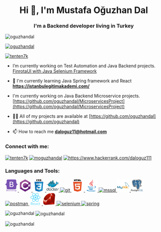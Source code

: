<h1 align="center">Hi 👋, I'm Mustafa Oğuzhan Dal</h1>
<h3 align="center">I'm a Backend developer living in Turkey</h3>

<p align="left"> <img src="https://komarev.com/ghpvc/?username=oguzhandal&label=Profile%20views&color=0e75b6&style=flat" alt="oguzhandal" /> </p>

<p align="left"> <a href="https://github.com/ryo-ma/github-profile-trophy"><img src="https://github-profile-trophy.vercel.app/?username=oguzhandal" alt="oguzhandal" /></a> </p>

<p align="left"> <a href="https://twitter.com/tenten7k" target="blank"><img src="https://img.shields.io/twitter/follow/tenten7k?logo=twitter&style=for-the-badge" alt="tenten7k" /></a> </p>

- I’m currently working on Test Automation and Java Backend projects. [FinrotaUI with Java Selenium Framework](https://github.com/Afsimsek25/FinrotaUI)

- 🌱 I'm currently learning Java Spring framework and React **https://istanbulegitimakademi.com/**

- I'm currently working on Java Backend Microservice projects. [https://github.com/oguzhandal/MicroservicesProject](https://github.com/oguzhandal/MicroservicesProject)

- 👨‍💻 All of my projects are available at [https://github.com/oguzhandal](https://github.com/oguzhandal)

- 📫 How to reach me **daloguz11@hotmail.com**

<h3 align="left">Connect with me:</h3>
<p align="left">
<a href="https://twitter.com/tenten7k" target="blank"><img align="center" src="https://raw.githubusercontent.com/rahuldkjain/github-profile-readme-generator/master/src/images/icons/Social/twitter.svg" alt="tenten7k" height="30" width="40" /></a>
<a href="https://linkedin.com/in/moguzhandal" target="blank"><img align="center" src="https://raw.githubusercontent.com/rahuldkjain/github-profile-readme-generator/master/src/images/icons/Social/linked-in-alt.svg" alt="moguzhandal" height="30" width="40" /></a>
<a href="https://www.hackerrank.com/https://www.hackerrank.com/daloguz111" target="blank"><img align="center" src="https://raw.githubusercontent.com/rahuldkjain/github-profile-readme-generator/master/src/images/icons/Social/hackerrank.svg" alt="https://www.hackerrank.com/daloguz111" height="30" width="40" /></a>
</p>

<h3 align="left">Languages and Tools:</h3>
<p align="left"> <a href="https://getbootstrap.com" target="_blank" rel="noreferrer"> <img src="https://raw.githubusercontent.com/devicons/devicon/master/icons/bootstrap/bootstrap-plain-wordmark.svg" alt="bootstrap" width="40" height="40"/> </a> <a href="https://www.w3schools.com/cs/" target="_blank" rel="noreferrer"> <img src="https://raw.githubusercontent.com/devicons/devicon/master/icons/csharp/csharp-original.svg" alt="csharp" width="40" height="40"/> </a> <a href="https://www.w3schools.com/css/" target="_blank" rel="noreferrer"> <img src="https://raw.githubusercontent.com/devicons/devicon/master/icons/css3/css3-original-wordmark.svg" alt="css3" width="40" height="40"/> </a> <a href="https://www.docker.com/" target="_blank" rel="noreferrer"> <img src="https://raw.githubusercontent.com/devicons/devicon/master/icons/docker/docker-original-wordmark.svg" alt="docker" width="40" height="40"/> </a> <a href="https://git-scm.com/" target="_blank" rel="noreferrer"> <img src="https://www.vectorlogo.zone/logos/git-scm/git-scm-icon.svg" alt="git" width="40" height="40"/> </a> <a href="https://www.w3.org/html/" target="_blank" rel="noreferrer"> <img src="https://raw.githubusercontent.com/devicons/devicon/master/icons/html5/html5-original-wordmark.svg" alt="html5" width="40" height="40"/> </a> <a href="https://www.java.com" target="_blank" rel="noreferrer"> <img src="https://raw.githubusercontent.com/devicons/devicon/master/icons/java/java-original.svg" alt="java" width="40" height="40"/> </a> <a href="https://www.microsoft.com/en-us/sql-server" target="_blank" rel="noreferrer"> <img src="https://www.svgrepo.com/show/303229/microsoft-sql-server-logo.svg" alt="mssql" width="40" height="40"/> </a> <a href="https://www.mysql.com/" target="_blank" rel="noreferrer"> <img src="https://raw.githubusercontent.com/devicons/devicon/master/icons/mysql/mysql-original-wordmark.svg" alt="mysql" width="40" height="40"/> </a> <a href="https://www.postgresql.org" target="_blank" rel="noreferrer"> <img src="https://raw.githubusercontent.com/devicons/devicon/master/icons/postgresql/postgresql-original-wordmark.svg" alt="postgresql" width="40" height="40"/> </a> <a href="https://postman.com" target="_blank" rel="noreferrer"> <img src="https://www.vectorlogo.zone/logos/getpostman/getpostman-icon.svg" alt="postman" width="40" height="40"/> </a> <a href="https://reactjs.org/" target="_blank" rel="noreferrer"> <img src="https://raw.githubusercontent.com/devicons/devicon/master/icons/react/react-original-wordmark.svg" alt="react" width="40" height="40"/> </a> <a href="https://www.ruby-lang.org/en/" target="_blank" rel="noreferrer"> <img src="https://raw.githubusercontent.com/devicons/devicon/master/icons/ruby/ruby-original.svg" alt="ruby" width="40" height="40"/> </a> <a href="https://www.selenium.dev" target="_blank" rel="noreferrer"> <img src="https://raw.githubusercontent.com/detain/svg-logos/780f25886640cef088af994181646db2f6b1a3f8/svg/selenium-logo.svg" alt="selenium" width="40" height="40"/> </a> <a href="https://spring.io/" target="_blank" rel="noreferrer"> <img src="https://www.vectorlogo.zone/logos/springio/springio-icon.svg" alt="spring" width="40" height="40"/> </a> </p>

<p><img align="left" src="https://github-readme-stats.vercel.app/api/top-langs?username=oguzhandal&show_icons=true&locale=en&layout=compact" alt="oguzhandal" /></p>

<p>&nbsp;<img align="center" src="https://github-readme-stats.vercel.app/api?username=oguzhandal&show_icons=true&locale=en" alt="oguzhandal" /></p>

<p><img align="center" src="https://github-readme-streak-stats.herokuapp.com/?user=oguzhandal&" alt="oguzhandal" /></p>
